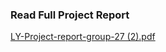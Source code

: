 <h3>Read Full Project Report</h3>

[LY-Project-report-group-27 (2).pdf](https://github.com/ashishkhare2412/ly_project/blob/main/final%20report/LY-Project-report-group-27%20(2).pdf)

